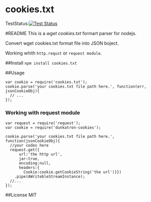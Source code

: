 cookies.txt
===========

TestStatus:[![Test Status](https://travis-ci.org/dunkatron/node-cookies.txt.png)](https://travis-ci.org/dunkatron/node-cookies.txt)

#README
 This is a _wget cookies.txt_ formart parser for nodejs.

 Convert wget cookies.txt format file into JSON boject.

 Working whith `http.requst` or `request module`.


##Install
```npm install cookies.txt```

##Usage
```
var cookie = require('cookies.txt');
cookie.parse('your cookies.txt file path here.', function(err, jsonCookieObj){
  // ...
});
```
### Working with request module
```
var request = require('request');
var cookie = require('dunkatron-cookies');

cookie.parse('your cookies.txt file path here.', function(jsonCookieObj){
  //your codes here 
  request.get({
      url:'the http url',
      jar:true, 
      encoding:null, 
      headers:{
        Cookie:cookie.getCookieString('the url')}})
    .pipe(AWritebleStreamInstance);
  //...
});
```

##License
MIT
